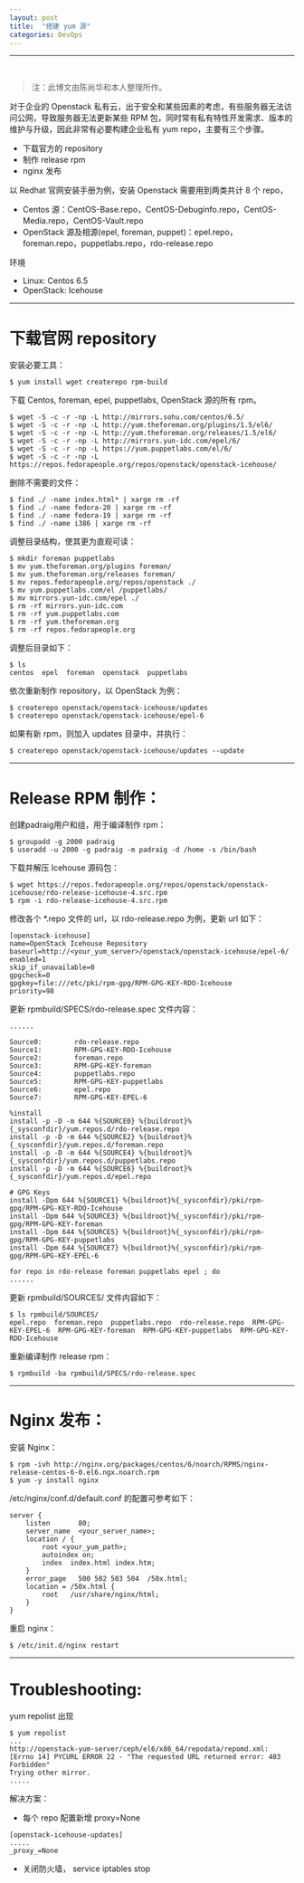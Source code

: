 ```yaml
---
layout: post
title:  "搭建 yum 源"
categories: DevOps 
---
```


----------------
&nbsp;&nbsp;&nbsp;&nbsp;

> 注：此博文由陈尚华和本人整理所作。

对于企业的 Openstack 私有云，出于安全和某些因素的考虑，有些服务器无法访问公网，导致服务器无法更新某些 RPM 包，同时常有私有特性开发需求、版本的维护与升级，因此非常有必要构建企业私有 yum repo，主要有三个步骤。
 
- 下载官方的 repository
- 制作 release rpm
- nginx 发布

以 Redhat 官网安装手册为例，安装 Openstack 需要用到两类共计 8 个 repo，

- Centos 源：CentOS-Base.repo，CentOS-Debuginfo.repo，CentOS-Media.repo，CentOS-Vault.repo
- OpenStack 源及相源(epel, foreman, puppet)：epel.repo，foreman.repo，puppetlabs.repo，rdo-release.repo

环境

- Linux: Centos 6.5
- OpenStack: Icehouse

----------------

# 下载官网 repository

安装必要工具：

~~~ 
$ yum install wget createrepo rpm-build
~~~ 

下载 Centos, foreman, epel, puppetlabs, OpenStack 源的所有 rpm。

~~~ 
$ wget -S -c -r -np -L http://mirrors.sohu.com/centos/6.5/
$ wget -S -c -r -np -L http://yum.theforeman.org/plugins/1.5/el6/
$ wget -S -c -r -np -L http://yum.theforeman.org/releases/1.5/el6/
$ wget -S -c -r -np -L http://mirrors.yun-idc.com/epel/6/
$ wget -S -c -r -np -L https://yum.puppetlabs.com/el/6/
$ wget -S -c -r -np -L https://repos.fedorapeople.org/repos/openstack/openstack-icehouse/
~~~ 

删除不需要的文件：

~~~ 
$ find ./ -name index.html* | xarge rm -rf
$ find ./ -name fedora-20 | xarge rm -rf
$ find ./ -name fedora-19 | xarge rm -rf
$ find ./ -name i386 | xarge rm -rf
~~~ 

调整目录结构，使其更为直观可读：

~~~ 
$ mkdir foreman puppetlabs
$ mv yum.theforeman.org/plugins foreman/
$ mv yum.theforeman.org/releases foreman/
$ mv repos.fedorapeople.org/repos/openstack ./
$ mv yum.puppetlabs.com/el /puppetlabs/
$ mv mirrors.yun-idc.com/epel ./
$ rm -rf mirrors.yun-idc.com
$ rm -rf yum.puppetlabs.com
$ rm -rf yum.theforeman.org
$ rm -rf repos.fedorapeople.org
~~~ 

调整后目录如下：

~~~ 
$ ls
centos  epel  foreman  openstack  puppetlabs
~~~ 

依次重新制作 repository，以 OpenStack 为例：

~~~ 
$ createrepo openstack/openstack-icehouse/updates
$ createrepo openstack/openstack-icehouse/epel-6
~~~ 

如果有新 rpm，则加入 updates 目录中，并执行：

~~~ 
$ createrepo openstack/openstack-icehouse/updates --update
~~~ 

----------------

# Release RPM 制作：

创建padraig用户和组，用于编译制作 rpm：

~~~ 
$ groupadd -g 2000 padraig
$ useradd -u 2000 -g padraig -m padraig -d /home -s /bin/bash
~~~ 

下载并解压 Icehouse 源码包：

~~~ 
$ wget https://repos.fedorapeople.org/repos/openstack/openstack-icehouse/rdo-release-icehouse-4.src.rpm
$ rpm -i rdo-release-icehouse-4.src.rpm
~~~ 

修改各个 *.repo 文件的 url，以 rdo-release.repo 为例，更新 url 如下：

~~~ 
[openstack-icehouse]
name=OpenStack Icehouse Repository
baseurl=http://<your_yum_server>/openstack/openstack-icehouse/epel-6/
enabled=1
skip_if_unavailable=0
gpgcheck=0
gpgkey=file:///etc/pki/rpm-gpg/RPM-GPG-KEY-RDO-Icehouse
priority=98
~~~ 

更新 rpmbuild/SPECS/rdo-release.spec 文件内容：

~~~  
......

Source0:        rdo-release.repo
Source1:        RPM-GPG-KEY-RDO-Icehouse
Source2:        foreman.repo
Source3:        RPM-GPG-KEY-foreman
Source4:        puppetlabs.repo
Source5:        RPM-GPG-KEY-puppetlabs
Source6:        epel.repo
Source7:        RPM-GPG-KEY-EPEL-6
 
%install
install -p -D -m 644 %{SOURCE0} %{buildroot}%{_sysconfdir}/yum.repos.d/rdo-release.repo
install -p -D -m 644 %{SOURCE2} %{buildroot}%{_sysconfdir}/yum.repos.d/foreman.repo
install -p -D -m 644 %{SOURCE4} %{buildroot}%{_sysconfdir}/yum.repos.d/puppetlabs.repo
install -p -D -m 644 %{SOURCE6} %{buildroot}%{_sysconfdir}/yum.repos.d/epel.repo

# GPG Keys
install -Dpm 644 %{SOURCE1} %{buildroot}%{_sysconfdir}/pki/rpm-gpg/RPM-GPG-KEY-RDO-Icehouse
install -Dpm 644 %{SOURCE3} %{buildroot}%{_sysconfdir}/pki/rpm-gpg/RPM-GPG-KEY-foreman
install -Dpm 644 %{SOURCE5} %{buildroot}%{_sysconfdir}/pki/rpm-gpg/RPM-GPG-KEY-puppetlabs
install -Dpm 644 %{SOURCE7} %{buildroot}%{_sysconfdir}/pki/rpm-gpg/RPM-GPG-KEY-EPEL-6

for repo in rdo-release foreman puppetlabs epel ; do
......
~~~ 

更新 rpmbuild/SOURCES/ 文件内容如下：

~~~ 
$ ls rpmbuild/SOURCES/
epel.repo  foreman.repo  puppetlabs.repo  rdo-release.repo  RPM-GPG-KEY-EPEL-6  RPM-GPG-KEY-foreman  RPM-GPG-KEY-puppetlabs  RPM-GPG-KEY-RDO-Icehouse
~~~ 

重新编译制作 release rpm：

~~~ 
$ rpmbuild -ba rpmbuild/SPECS/rdo-release.spec
~~~ 

----------------

#  Nginx 发布：

安装 Nginx：

~~~ 
$ rpm -ivh http://nginx.org/packages/centos/6/noarch/RPMS/nginx-release-centos-6-0.el6.ngx.noarch.rpm
$ yum -y install nginx
~~~ 

/etc/nginx/conf.d/default.conf 的配置可参考如下：

~~~ 
server {  
    listen       80;  
    server_name  <your_server_name>;  
    location / {  
        root <your_yum_path>;  
        autoindex on; 
        index  index.html index.htm;  
    }  
    error_page   500 502 503 504  /50x.html;  
    location = /50x.html {  
        root   /usr/share/nginx/html;  
    }  
}
~~~ 

重启 nginx：

~~~ 
$ /etc/init.d/nginx restart
~~~ 

----------------

# Troubleshooting:

yum repolist 出现

~~~ 
$ yum repolist
...
http://openstack-yum-server/ceph/el6/x86_64/repodata/repomd.xml: [Errno 14] PYCURL ERROR 22 - "The requested URL returned error: 403 Forbidden"
Trying other mirror.
.....
~~~ 

解决方案：

- 每个 repo 配置新增 proxy=None

~~~ 
[openstack-icehouse-updates]
.....
_proxy_=None
~~~ 

- 关闭防火墙， service iptables stop


